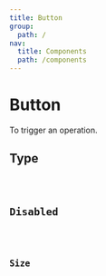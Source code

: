 ```yaml
---
title: Button
group:
  path: /
nav:
  title: Components
  path: /components
---
```


# Button

To trigger an operation.

## Type

<code src="./demo/type.tsx" />

## Disabled

<code src="./demo/disabled.tsx" />

## Size

<code src="./demo/size.tsx" />
